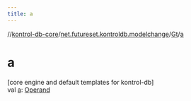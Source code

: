 ```yaml
---
title: a
---
```

//[kontrol-db-core](../../../index.html)/[net.futureset.kontroldb.modelchange](../index.html)/[Gt](index.html)/[a](a.html)



# a



[core engine and default templates for kontrol-db]\
val [a](a.html): [Operand](../-operand/index.html)




